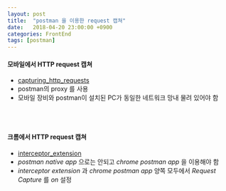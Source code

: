 ```yaml
---
layout: post
title:  "postman 을 이용한 request 캡쳐"
date:   2018-04-20 23:00:00 +0900
categories: FrontEnd
tags: [postman]
---
```

#### 모바일에서 HTTP request 캡쳐
- [capturing_http_requests](https://www.getpostman.com/docs/v6/postman/sending_api_requests/capturing_http_requests)
- postman의 proxy 를 사용
- 모바일 장비와 postman이 설치된 PC가 동일한 네트워크 망내 물려 있어야 함
<br>
<br>

#### 크롬에서 HTTP request 캡쳐
- [interceptor_extension](https://www.getpostman.com/docs/v6/postman/sending_api_requests/interceptor_extension)
- _postman native app_ 으로는 안되고 _chrome postman app_ 을 이용해야 함
- _interceptor extension_ 과 _chrome postman app_ 양쪽 모두에서 _Request Capture_ 를 _on_ 설정
